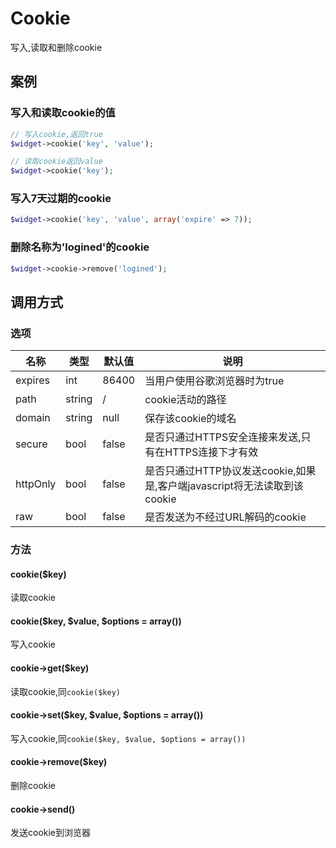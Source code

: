 Cookie
======

写入,读取和删除cookie

案例
----

### 写入和读取cookie的值
```php
// 写入cookie,返回true
$widget->cookie('key', 'value');

// 读取cookie返回value
$widget->cookie('key');
```

### 写入7天过期的cookie
```php
$widget->cookie('key', 'value', array('expire' => 7));
```

### 删除名称为'logined'的cookie
```php
$widget->cookie->remove('logined');
```

调用方式
-------

### 选项

| 名称      | 类型      | 默认值    | 说明                                                                      |
|-----------|-----------|-----------|---------------------------------------------------------------------------|
| expires   | int       | 86400     | 当用户使用谷歌浏览器时为true                                              |
| path      | string    | /         | cookie活动的路径                                                          |
| domain    | string    | null      | 保存该cookie的域名                                                        |
| secure    | bool      | false     | 是否只通过HTTPS安全连接来发送,只有在HTTPS连接下才有效                     |
| httpOnly  | bool      | false     | 是否只通过HTTP协议发送cookie,如果是,客户端javascript将无法读取到该cookie  |
| raw       | bool      | false     | 是否发送为不经过URL解码的cookie                                           |

### 方法

#### cookie($key)
读取cookie

#### cookie($key, $value, $options = array())
写入cookie

#### cookie->get($key)
读取cookie,同`cookie($key)`

#### cookie->set($key, $value, $options = array())
写入cookie,同`cookie($key, $value, $options = array())`

#### cookie->remove($key)
删除cookie

#### cookie->send()
发送cookie到浏览器
